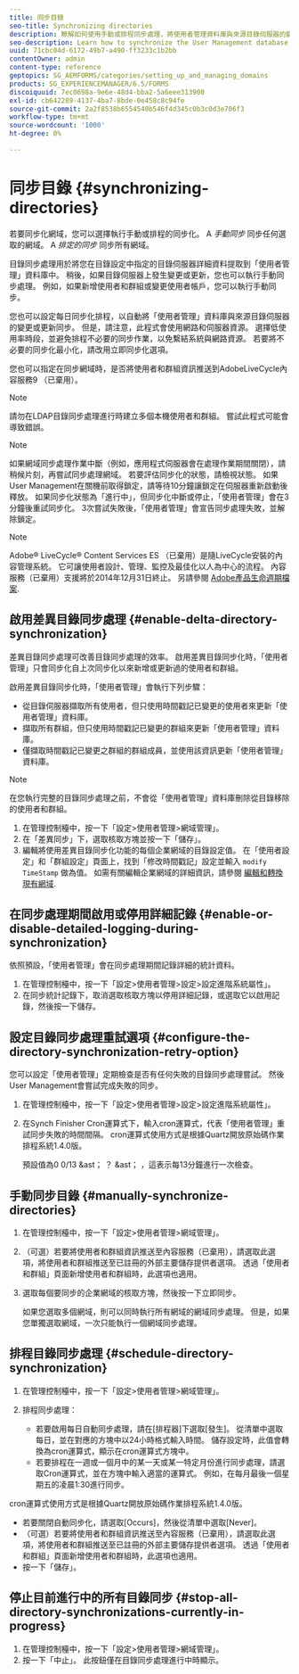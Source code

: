 ```yaml
---
title: 同步目錄
seo-title: Synchronizing directories
description: 瞭解如何使用手動或排程同步處理，將使用者管理資料庫與來源目錄伺服器的變更同步。
seo-description: Learn how to synchronize the User Management database with changes to the source directory servers using manual or scheduled synchronization.
uuid: 71cbc04d-6172-49b7-a490-ff3233c1b2bb
contentOwner: admin
content-type: reference
geptopics: SG_AEMFORMS/categories/setting_up_and_managing_domains
products: SG_EXPERIENCEMANAGER/6.5/FORMS
discoiquuid: 7ec0698a-9e6e-48d4-bba2-5a6eee313900
exl-id: cb642289-4137-4ba7-8bde-0e458c8c94fe
source-git-commit: 2a2f8538b6554540b546f4d345c0b3c0d3e706f3
workflow-type: tm+mt
source-wordcount: '1000'
ht-degree: 0%

---
```


# 同步目錄 {#synchronizing-directories}

若要同步化網域，您可以選擇執行手動或排程的同步化。 A *手動同步* 同步任何選取的網域。 A *排定的同步* 同步所有網域。

目錄同步處理用於將您在目錄設定中指定的目錄伺服器詳細資料提取到「使用者管理」資料庫中。 稍後，如果目錄伺服器上發生變更或更新，您也可以執行手動同步處理。 例如，如果新增使用者和群組或變更使用者帳戶，您可以執行手動同步。

您也可以設定每日同步化排程，以自動將「使用者管理」資料庫與來源目錄伺服器的變更或更新同步。 但是，請注意，此程式會使用網路和伺服器資源。 選擇低使用率時段，並避免排程不必要的同步作業，以免繫結系統與網路資源。 若要將不必要的同步化最小化，請改用立即同步化選項。

您也可以指定在同步網域時，是否將使用者和群組資訊推送到AdobeLiveCycle內容服務9 （已棄用）。

>[!NOTE]
>
>請勿在LDAP目錄同步處理進行時建立多個本機使用者和群組。 嘗試此程式可能會導致錯誤。

>[!NOTE]
>
>如果網域同步處理作業中斷（例如，應用程式伺服器會在處理作業期間關閉），請稍候片刻，再嘗試同步處理網域。 若要評估同步化的狀態，請檢視狀態。 如果User Management在關機前取得鎖定，請等待10分鐘讓鎖定在伺服器重新啟動後釋放。 如果同步化狀態為「進行中」，但同步化中斷或停止，「使用者管理」會在3分鐘後重試同步化。 3次嘗試失敗後，「使用者管理」會宣告同步處理失敗，並解除鎖定。

>[!NOTE]
>
>Adobe® LiveCycle® Content Services ES （已棄用）是隨LiveCycle安裝的內容管理系統。 它可讓使用者設計、管理、監控及最佳化以人為中心的流程。 內容服務（已棄用）支援將於2014年12月31日終止。 另請參閱 [Adobe產品生命週期檔案](https://www.adobe.com/support/products/enterprise/eol/eol_matrix.html).

## 啟用差異目錄同步處理 {#enable-delta-directory-synchronization}

差異目錄同步處理可改善目錄同步處理的效率。 啟用差異目錄同步化時，「使用者管理」只會同步化自上次同步化以來新增或更新過的使用者和群組。

啟用差異目錄同步化時，「使用者管理」會執行下列步驟：

* 從目錄伺服器擷取所有使用者，但只使用時間戳記已變更的使用者來更新「使用者管理」資料庫。
* 擷取所有群組，但只使用時間戳記已變更的群組來更新「使用者管理」資料庫。
* 僅擷取時間戳記已變更之群組的群組成員，並使用該資訊更新「使用者管理」資料庫。

>[!NOTE]
>
>在您執行完整的目錄同步處理之前，不會從「使用者管理」資料庫刪除從目錄移除的使用者和群組。

1. 在管理控制檯中，按一下「設定>使用者管理>網域管理」。
1. 在「差異同步」下，選取核取方塊並按一下「儲存」。
1. 編輯將使用差異目錄同步化功能的每個企業網域的目錄設定值。 在「使用者設定」和「群組設定」頁面上，找到「修改時間戳記」設定並輸入 `modify TimeStamp` 做為值。 如需有關編輯企業網域的詳細資訊，請參閱 [編輯和轉換現有網域](/help/forms/using/admin-help/editing-converting-existing-domains.md#editing-and-converting-existing-domains).

## 在同步處理期間啟用或停用詳細記錄 {#enable-or-disable-detailed-logging-during-synchronization}

依照預設，「使用者管理」會在同步處理期間記錄詳細的統計資料。

1. 在管理控制檯中，按一下「設定>使用者管理>設定>設定進階系統屬性」。
1. 在同步統計記錄下，取消選取核取方塊以停用詳細記錄，或選取它以啟用記錄，然後按一下儲存。

## 設定目錄同步處理重試選項 {#configure-the-directory-synchronization-retry-option}

您可以設定「使用者管理」定期檢查是否有任何失敗的目錄同步處理嘗試。 然後User Management會嘗試完成失敗的同步。

1. 在管理控制檯中，按一下「設定>使用者管理>設定>設定進階系統屬性」。
1. 在Synch Finisher Cron運算式下，輸入cron運算式，代表「使用者管理」重試同步失敗的時間間隔。 cron運算式使用方式是根據Quartz開放原始碼作業排程系統1.4.0版。

   預設值為0 0/13 &amp;ast； ？ &amp;ast； ，這表示每13分鐘進行一次檢查。

## 手動同步目錄 {#manually-synchronize-directories}

1. 在管理控制檯中，按一下「設定>使用者管理>網域管理」。
1. （可選）若要將使用者和群組資訊推送至內容服務（已棄用），請選取此選項，將使用者和群組推送至已註冊的外部主要儲存提供者選項。 透過「使用者和群組」頁面新增使用者和群組時，此選項也適用。
1. 選取每個要同步的企業網域的核取方塊，然後按一下立即同步。

   如果您選取多個網域，則可以同時執行所有網域的網域同步處理。 但是，如果您單獨選取網域，一次只能執行一個網域同步處理。

## 排程目錄同步處理 {#schedule-directory-synchronization}

1. 在管理控制檯中，按一下「設定>使用者管理>網域管理」。
1. 排程同步處理：

   * 若要啟用每日自動同步處理，請在[排程器]下選取[發生]。 從清單中選取每日，並在對應的方塊中以24小時格式輸入時間。 儲存設定時，此值會轉換為cron運算式，顯示在cron運算式方塊中。
   * 若要排程在一週或一個月中的某一天或某一特定月份進行同步處理，請選取Cron運算式，並在方塊中輸入適當的運算式。 例如，在每月最後一個星期五的凌晨1:30進行同步。

cron運算式使用方式是根據Quartz開放原始碼作業排程系統1.4.0版。

* 若要關閉自動同步化，請選取[Occurs]，然後從清單中選取[Never]。
* （可選）若要將使用者和群組資訊推送至內容服務（已棄用），請選取此選項，將使用者和群組推送至已註冊的外部主要儲存提供者選項。 透過「使用者和群組」頁面新增使用者和群組時，此選項也適用。
* 按一下「儲存」。

## 停止目前進行中的所有目錄同步 {#stop-all-directory-synchronizations-currently-in-progress}

1. 在管理控制檯中，按一下「設定>使用者管理>網域管理」。
1. 按一下「中止」。 此按鈕僅在目錄同步處理進行中時顯示。
